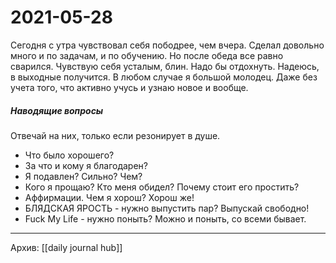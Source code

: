 # 2021-05-28
Сегодня с утра чувствовал себя пободрее, чем вчера.
Сделал довольно много и по задачам, и по обучению.
Но после обеда все равно сварился.
Чувствую себя усталым, блин.
Надо бы отдохнуть. Надеюсь, в выходные получится.
В любом случае я большой молодец. Даже без учета того, что активно учусь и узнаю новое и вообще.


##### Наводящие вопросы
Отвечай на них, только если резонирует в душе.
- Что было хорошего?
- За что и кому я благодарен?
- Я подавлен? Сильно? Чем?
- Кого я прощаю? Кто меня обидел? Почему стоит его простить?
- Аффирмации. Чем я хорош? Хорош же!
- БЛЯДСКАЯ ЯРОСТЬ - нужно выпустить пар? Выпускай свободно!
- Fuck My Life - нужно поныть? Можно и поныть, со всеми бывает.

***
Архив: [[daily journal hub]]